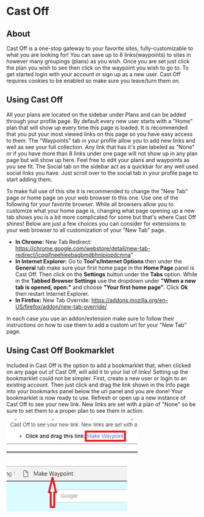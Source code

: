 # Cast Off

## About

Cast Off is a one-stop gateway to your favorite sites, fully-customizable to what you are looking for! You can save up to 8 links(waypoints) to sites in however many groupings (plans) as you wish. Once you are set just click the plan you wish to see then click on the waypoint you wish to go to. To get started login with your account or sign up as a new user. Cast Off requires cookies to be enabled so make sure you leave/turn them on.

## Using Cast Off

All your plans are located on the sidebar under Plans and can be added through your profile page. By default every new user starts with a "Home" plan that will show up every time this page is loaded. It is recommended that you put your most viewed links on this page so you have easy access to them. The "Waypoints" tab in your profile allow you to add new links and well as see your full collection. Any link that has it's plan labeled as "None" or if you have more than 8 links under one page will not show up in any plan page but will show up here. Feel free to edit your plans and waypoints as you see fit. The Social tab on the sidebar act as a quickbar for any well used social links you have. Just scroll over to the social tab in your profile page to start adding them.

To make full use of this site it is recommended to change the "New Tab" page or home page on your web browser to this one. Use one of the following for your favorite browser. While all browsers allow you to customize what your home page is, changing what page opening up a new tab shows you is a bit more complicated for some but that's where Cast Off shines! Below are just a few choices you can consider for extensions to your web browser to all customization of your "New Tab" page.
						
* **In Chrome:** New Tab Redirect: https://chrome.google.com/webstore/detail/new-tab-redirect/icpgjfneehieebagbmdbhnlpiopdcmna"
* **In Internet Explorer:** Go to **Tool's/Internet Options** then under the **General** tab make sure your first home page in the **Home Page** panel is Cast Off. Then click on the **Settings** button under the **Tabs** option. While in the **Tabbed Browser Settings** use the dropdown under **"When a new tab is opened, open:"** and choose **"Your first home page"**. Click **Ok** then restart Internet Explorer.
* **In Firefox:** New Tab Override: https://addons.mozilla.org/en-US/firefox/addon/new-tab-override/

In each case you use an addon/extension make sure to follow their instructions on how to use them to add a custom url for your "New Tab" page.

## Using Cast Off Bookmarklet

Included in Cast Off is the option to add a bookmarklet that, when clicked on any page out of Cast Off, will add it to your list of links! Setting up the bookmarklet could not be simpler. First, create a new user or login to an existing account. Then just click and drag the link shown in the Info page into your bookmarks panel below the url panel and you are done! Your bookmarklet is now ready to use. Refresh or open up a new instance of Cast Off to see your new link. New links are set with a plan of "None" so be sure to set them to a proper plan to see them in action.

![book info](/client/src/util/images/castoff-1.png)

![book info](/client/src/util/images/castoff-2.png)
